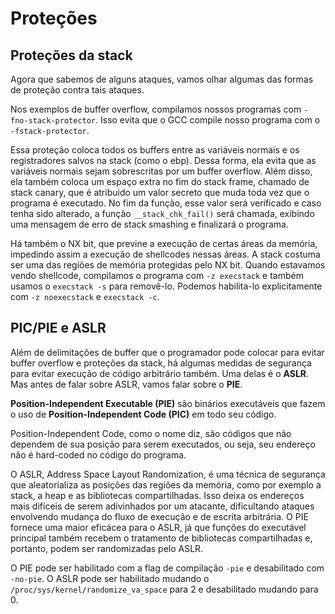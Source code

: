 # Proteções

## Proteções da stack

Agora que sabemos de alguns ataques, vamos olhar algumas das formas de proteção contra tais ataques.

Nos exemplos de buffer overflow, compilamos nossos programas com `-fno-stack-protector`. Isso evita que o GCC compile nosso programa com o `-fstack-protector`.

Essa proteção coloca todos os buffers entre as variáveis normais e os registradores salvos na stack \(como o ebp\). Dessa forma, ela evita que as variáveis normais sejam sobrescritas por um buffer overflow. Além disso, ela também coloca um espaço extra no fim do stack frame, chamado de stack canary, que é atribuido um valor secreto que muda toda vez que o programa é executado. No fim da função, esse valor será verificado e caso tenha sido alterado, a função `__stack_chk_fail()` será chamada, exibindo uma mensagem de erro de stack smashing e finalizará o programa.

Há também o NX bit, que previne a execução de certas áreas da memória, impedindo assim a execução de shellcodes nessas áreas. A stack costuma ser uma das regiões de memória protegidas pelo NX bit. Quando estavamos vendo shellcode, compilamos o programa com `-z execstack` e também usamos o `execstack -s` para removê-lo. Podemos habilita-lo explicitamente com `-z noexecstack` e `execstack -c`.

## PIC/PIE e ASLR

Além de delimitações de buffer que o programador pode colocar para evitar buffer overflow e proteções da stack, há algumas medidas de segurança para evitar execução de código arbitrário também. Uma delas é o **ASLR**. Mas antes de falar sobre ASLR, vamos falar sobre o **PIE**.

**Position-Independent Executable \(PIE\)** são binários executáveis que fazem o uso de **Position-Independent Code \(PIC\)** em todo seu código.

Position-Independent Code, como o nome diz, são códigos que não dependem de sua posição para serem executados, ou seja, seu endereço não é hard-coded no código do programa.

O ASLR, Address Space Layout Randomization, é uma técnica de segurança que aleatorializa as posições das regiões da memória, como por exemplo a stack, a heap e as bibliotecas compartilhadas. Isso deixa os endereços mais difíceis de serem adivinhados por um atacante, dificultando ataques envolvendo mudança do fluxo de execução e de escrita arbitrária. O PIE fornece uma maior eficácea para o ASLR, já que funções do executável principal também recebem o tratamento de bibliotecas compartilhadas e, portanto, podem ser randomizadas pelo ASLR.

O PIE pode ser habilitado com a flag de compilação `-pie` e desabilitado com `-no-pie`. O ASLR pode ser habilitado mudando o `/proc/sys/kernel/randomize_va_space` para 2 e desabilitado mudando para 0.

